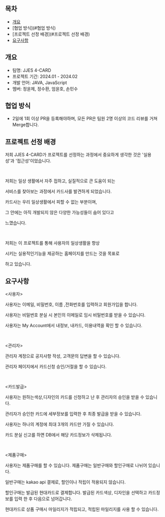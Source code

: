 ## 목차
  - [개요](#개요)
  - [협업 방식](#협업 방식)
  - [프로젝트 선정 배경](#프로젝트 선정 배경)
  - [요구사항](#요구사항)


## 개요
- 팀명: JJES 4-CARD
- 프로젝트 기간: 2024.01 - 2024.02
- 개발 언어: JAVA, JavaScript
- 멤버: 정윤제, 정수환, 엄윤호, 손민수

## 협업 방식
  - 2일에 1회 이상 PR을 등록해야하며, 모든 PR은 팀원 2명 이상의 코드 리뷰를 거쳐 Merge합니다.


## 프로젝트 선정 배경

 저희 JJES 4-CARD가 프로젝트를 선정하는 과정에서 중요하게 생각한 것은 '실용성'과 '접근성'이었습니다.​

​

 저희는 일상 생활에서 자주 접하고, 실질적으로 큰 도움이 되는​

서비스를 찾아보는 과정에서 카드사를 발견하게 되었습니다. ​

카드사는 우리 일상생활에서 피할 수 없는 부분이며, ​

그 안에는 아직 개발되지 않은 다양한 가능성들이 숨어 있다고​

느꼈습니다.​

​

 저희는 이 프로젝트를 통해 사용자의 일상생활을 향상​

시키는 실용적인기능을 제공하는 홈페이지를 만드는 것을 목표로​

하고 있습니다. 

## 요구사항

<사용자>​

사용자는 이메일, 비밀번호, 이름 ,전화번호를 입력하고 회원가입을 합니다.​

사용자는 비밀번호 분실 시 본인의 이메일로 임시 비밀번호를 받을 수 있습니다.​

사용자는 My Account에서 내정보, 내카드, 이용내역을 확인 할 수 있습니다.​

​

<관리자>​

관리자 계정으로 공지사항 작성, 고객문의 답변을 할 수 있습니다.​

관리자 페이지에서 카드신청 승인/거절을 할 수 있습니다.​

​

<카드발급>​

사용자는 원하는색상,디자인의 카드를 신청하고 난 후 관리자의 승인을 받을 수 있습니다.​

관리자가 승인한 카드에 세부정보를 입력한 후 최종 발급을 받을 수 있습니다.​

사용자는 하나의 계정에 최대 3개의 카드만 가질 수 있습니다.​

카드 분실 신고를 하면 DB에서 해당 카드정보가 삭제됩니다.​

​

<제품구매>​

사용자는 제품구매를 할 수 있습니다. 제품구매는 일반구매와 할인구매로 나뉘어 있습니다.​

일반구매는 kakao api 결제로, 할인이나 적립이 적용되지 않습니다.​

할인구매는 발급된 현대카드로 결제합니다. 발급된 카드색상, 디자인을 선택하고 카드정보를 입력 한 후 다음으로 넘어갑니다.​

현대카드로 상품 구매시 마일리지가 적립되고, 적립된 마일리지를 사용 할 수 있습니다.
